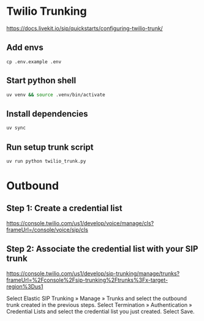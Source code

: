 
# Twilio Trunking

https://docs.livekit.io/sip/quickstarts/configuring-twilio-trunk/


## Add envs

```
cp .env.example .env
```

## Start python shell

```bash
uv venv && source .venv/bin/activate
```


## Install dependencies

```bash
uv sync
```

## Run setup trunk script

```bash
uv run python twilio_trunk.py
```

# Outbound

## Step 1: Create a credential list

https://console.twilio.com/us1/develop/voice/manage/cls?frameUrl=/console/voice/sip/cls


## Step 2: Associate the credential list with your SIP trunk

https://console.twilio.com/us1/develop/sip-trunking/manage/trunks?frameUrl=%2Fconsole%2Fsip-trunking%2Ftrunks%3Fx-target-region%3Dus1

Select Elastic SIP Trunking » Manage » Trunks and select the outbound trunk created in the previous steps.
Select Termination » Authentication » Credential Lists and select the credential list you just created.
Select Save.